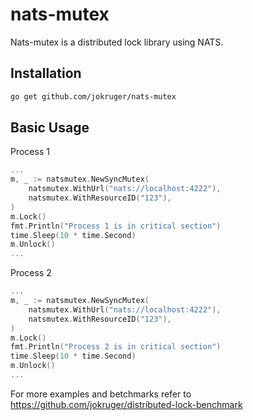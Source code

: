 # nats-mutex
Nats-mutex is a distributed lock library using NATS.

## Installation

```bash
go get github.com/jokruger/nats-mutex
```

## Basic Usage

Process 1
```go
...
m, _ := natsmutex.NewSyncMutex(
    natsmutex.WithUrl("nats://localhost:4222"),
    natsmutex.WithResourceID("123"),
)
m.Lock()
fmt.Println("Process 1 is in critical section")
time.Sleep(10 * time.Second)
m.Unlock()
...
```

Process 2
```go
...
m, _ := natsmutex.NewSyncMutex(
    natsmutex.WithUrl("nats://localhost:4222"),
    natsmutex.WithResourceID("123"),
)
m.Lock()
fmt.Println("Process 2 is in critical section")
time.Sleep(10 * time.Second)
m.Unlock()
...
```

For more examples and betchmarks refer to https://github.com/jokruger/distributed-lock-benchmark
